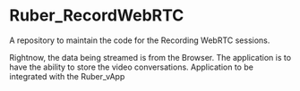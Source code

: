 # Ruber_RecordWebRTC
A repository to maintain the code for the Recording WebRTC sessions.

Rightnow, the data being streamed is from the Browser. The application is to have the ability to store the video conversations. Application to be integrated with the Ruber_vApp
